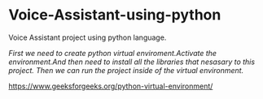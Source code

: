 # Voice-Assistant-using-python
Voice Assistant project using python language.


*First we need to create python virtual enviroment.Activate the environment.And then need to install all the libraries that nesasary to this project.
Then we can run the project inside of the virtual environment.*

https://www.geeksforgeeks.org/python-virtual-environment/

